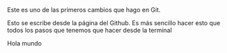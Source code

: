 Este es uno de las primeros cambios que hago en Git. 


Esto se escribe desde la página del Github. Es más sencillo hacer esto que todos los pasos que tenemos que hacer desde la terminal


Hola mundo

